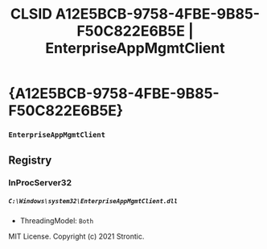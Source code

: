 ﻿---
title: "CLSID A12E5BCB-9758-4FBE-9B85-F50C822E6B5E | EnterpriseAppMgmtClient"
excerpt: What is COM-Object CLSID A12E5BCB-9758-4FBE-9B85-F50C822E6B5E?
---

# {A12E5BCB-9758-4FBE-9B85-F50C822E6B5E}

### `EnterpriseAppMgmtClient`

## Registry


### InProcServer32

##### `C:\Windows\system32\EnterpriseAppMgmtClient.dll`
* ThreadingModel: `Both`

MIT License. Copyright (c) 2021 Strontic.


